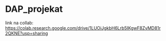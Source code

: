 # DAP_projekat

link na collab: https://colab.research.google.com/drive/1LUOiJgkbH6Lrb5IKgwF8ZyMD81r2QKNE?usp=sharing
